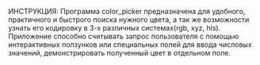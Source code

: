 ИНСТРУКЦИЯ:
Программа color_picker предназначена для удобного, практичного и быстрого поиска нужного цвета, а так же возможности узнать его кодировку в 3-х различных системах(rgb, xyz, hls).
Приложение способно считывать запрос пользователя с помощью интерактивных ползунков или специальных полей для ввода числовых значений, демонстрировать полученный цвет в отдельном поле.
